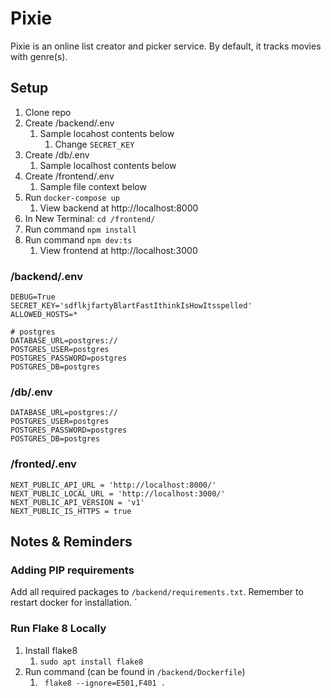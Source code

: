 # Pixie

Pixie is an online list creator and picker service. By default, it tracks movies with genre(s). 


## Setup
1. Clone repo
2. Create /backend/.env
   1. Sample locahost contents below
      1. Change `SECRET_KEY`
3. Create /db/.env
   1. Sample localhost contents below
4. Create /frontend/.env
   1. Sample file context below
5. Run `docker-compose up`
   1. View backend at http://localhost:8000
6. In New Terminal: `cd /frontend/`
7. Run command `npm install`
8. Run command `npm dev:ts`
   1. View frontend at http://localhost:3000

### /backend/.env
```dotenv
DEBUG=True 
SECRET_KEY='sdflkjfartyBlartFastIthinkIsHowItsspelled'
ALLOWED_HOSTS=*

# postgres
DATABASE_URL=postgres://
POSTGRES_USER=postgres
POSTGRES_PASSWORD=postgres
POSTGRES_DB=postgres
```

### /db/.env
```dotenv
DATABASE_URL=postgres://
POSTGRES_USER=postgres
POSTGRES_PASSWORD=postgres
POSTGRES_DB=postgres
```

### /fronted/.env
```dotenv
NEXT_PUBLIC_API_URL = 'http://localhost:8000/'
NEXT_PUBLIC_LOCAL_URL = 'http://localhost:3000/'
NEXT_PUBLIC_API_VERSION = 'v1'
NEXT_PUBLIC_IS_HTTPS = true
```

## Notes & Reminders
### Adding PIP requirements
Add all required packages to `/backend/requirements.txt`. Remember to restart docker for installation.
`
### Run Flake 8 Locally
1. Install flake8
   1. `sudo apt install flake8`
2. Run command (can be found in `/backend/Dockerfile`)
   1. ` flake8 --ignore=E501,F401 .`